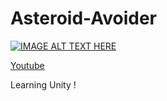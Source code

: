 # Asteroid-Avoider
 
[![IMAGE ALT TEXT HERE](https://img.youtube.com/vi/BYl4L6tK7Ko/0.jpg)](https://www.youtube.com/watch?v=BYl4L6tK7Ko)

   [Youtube](https://www.youtube.com/watch?v=BYl4L6tK7Ko)
   
   Learning Unity !
